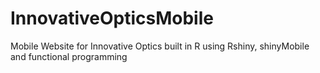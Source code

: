 # InnovativeOpticsMobile
Mobile Website for Innovative Optics built in R using Rshiny, shinyMobile and functional programming
